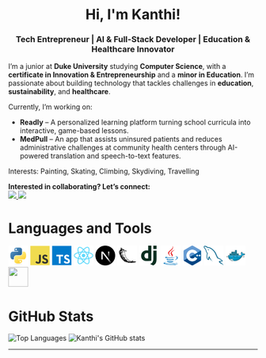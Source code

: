<h1 align="center">Hi, I'm Kanthi!</h1>

<h3 align="center">Tech Entrepreneur | AI & Full-Stack Developer | Education & Healthcare Innovator</h3>

I’m a junior at **Duke University** studying **Computer Science**, with a **certificate in Innovation & Entrepreneurship** and a **minor in Education**. I’m passionate about building technology that tackles challenges in **education**, **sustainability**, and **healthcare**.  

Currently, I’m working on:  
- **Readly** – A personalized learning platform turning school curricula into interactive, game-based lessons.  
- **MedPull** – An app that assists uninsured patients and reduces administrative challenges at community health centers through AI-powered translation and speech-to-text features.  

Interests:
Painting, Skating, Climbing, Skydiving, Travelling

**Interested in collaborating? Let’s connect:**  
<a href="mailto:youremail@example.com">
  <img src="https://img.icons8.com/ios-filled/50/cccccc/new-post.png" width="30"/>
</a>  <a href="https://www.linkedin.com/in/your-linkedin-username">
  <img src="https://img.icons8.com/ios-filled/50/cccccc/linkedin.png" width="30"/>
</a>

# Languages and Tools  
<p>
  <img src="https://raw.githubusercontent.com/devicons/devicon/master/icons/python/python-original.svg" width="40" height="40"/>
  <img src="https://raw.githubusercontent.com/devicons/devicon/master/icons/javascript/javascript-original.svg" width="40" height="40"/>
  <img src="https://raw.githubusercontent.com/devicons/devicon/master/icons/typescript/typescript-original.svg" width="40" height="40"/>
  <img src="https://raw.githubusercontent.com/devicons/devicon/master/icons/react/react-original.svg" width="40" height="40"/>
  <img src="https://raw.githubusercontent.com/devicons/devicon/master/icons/nextjs/nextjs-original.svg" width="40" height="40"/>
  <img src="https://raw.githubusercontent.com/devicons/devicon/master/icons/flask/flask-original.svg" width="40" height="40"/>
  <img src="https://raw.githubusercontent.com/devicons/devicon/master/icons/django/django-plain.svg" width="40" height="40"/>
  <img src="https://raw.githubusercontent.com/devicons/devicon/master/icons/java/java-original.svg" width="40" height="40"/>
  <img src="https://raw.githubusercontent.com/devicons/devicon/master/icons/cplusplus/cplusplus-original.svg" width="40" height="40"/>
  <img src="https://raw.githubusercontent.com/devicons/devicon/master/icons/mysql/mysql-original.svg" width="40" height="40"/>
  <img src="https://raw.githubusercontent.com/devicons/devicon/master/icons/docker/docker-original.svg" width="40" height="40"/>
  <img src="https://img.icons8.com/color/48/000000/amazon-web-services.png" width="40" height="40" />
</p>  

# GitHub Stats  

![Top Languages](https://github-readme-stats.vercel.app/api/top-langs/?username=kanthipm&layout=compact&theme=radical)  ![Kanthi's GitHub stats](https://github-readme-stats.vercel.app/api?username=kanthipm&show_icons=true&theme=radical)

---

<!--
**kanthipm/kanthipm** is a ✨ _special_ ✨ repository because its `README.md` (this file) appears on your GitHub profile.

Here are some ideas to get you started:


- 🔭 I’m currently working on ...
- 🌱 I’m currently learning ...
- 👯 I’m looking to collaborate on ...
- 🤔 I’m looking for help with ...
- 💬 Ask me about ...
- 📫 How to reach me: ...
- 😄 Pronouns: ...
- ⚡ Fun fact: ...
-->
